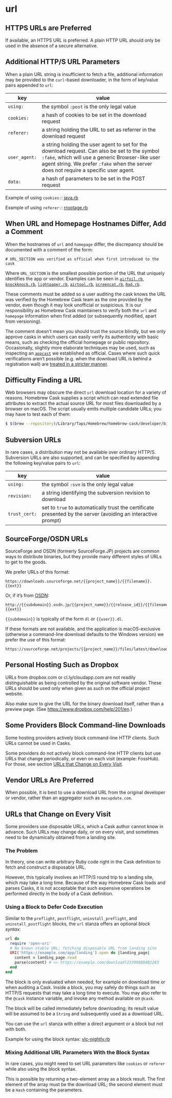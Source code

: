 # url

## HTTPS URLs are Preferred

If available, an HTTPS URL is preferred. A plain HTTP URL should only be used in the absence of a secure alternative.

## Additional HTTP/S URL Parameters

When a plain URL string is insufficient to fetch a file, additional information may be provided to the `curl`-based downloader, in the form of key/value pairs appended to `url`:

| key                | value       |
| ------------------ | ----------- |
| `using:`           | the symbol `:post` is the only legal value
| `cookies:`         | a hash of cookies to be set in the download request
| `referer:`         | a string holding the URL to set as referrer in the download request
| `user_agent:`      | a string holding the user agent to set for the download request. Can also be set to the symbol `:fake`, which will use a generic Browser-like user agent string. We prefer `:fake` when the server does not require a specific user agent.
| `data:`            | a hash of parameters to be set in the POST request

Example of using `cookies:`: [java.rb](https://github.com/Homebrew/homebrew-cask/blob/472930df191d66747a57d5c96c0d00511d56e21b/Casks/java.rb#L5#L8)

Example of using `referer:`: [rrootage.rb](https://github.com/Homebrew/homebrew-cask/blob/312ae841f1f1b2ec07f4d88b7dfdd7fbdf8d4f94/Casks/rrootage.rb#L5)

## When URL and Homepage Hostnames Differ, Add a Comment

When the hostnames of `url` and `homepage` differ, the discrepancy should be documented with a comment of the form:

```
# URL_SECTION was verified as official when first introduced to the cask
```

Where `URL_SECTION` is the smallest possible portion of the URL that uniquely identifies the app or vendor. Examples can be seen in [`airfoil.rb`](https://github.com/Homebrew/homebrew-cask/blob/1666993ee93e2a43f00a4dfc3c727da7c0b5ada9/Casks/airfoil.rb#L5), [`knockknock.rb`](https://github.com/Homebrew/homebrew-cask/blob/6645a6090d1cb8fc026f243a47048749b31c32bf/Casks/knockknock.rb#L5), [`lightpaper.rb`](https://github.com/Homebrew/homebrew-cask/blob/7a75f4e84c01bf192bd55f251b96cf2c1e086281/Casks/lightpaper.rb#L5), [`airtool.rb`](https://github.com/Homebrew/homebrew-cask/blob/355211a8a3ea54046ae45022bcf71980bd2d5432/Casks/airtool.rb#L5), [`screencat.rb`](https://github.com/Homebrew/homebrew-cask/blob/5fc818752c30c156c00f79b04b66406189ab2f30/Casks/screencat.rb#L5), [`0ad.rb`](https://github.com/Homebrew/homebrew-cask/blob/7a75f4e84c01bf192bd55f251b96cf2c1e086281/Casks/0ad.rb#L5).

These comments must be added so a user auditing the cask knows the URL was verified by the Homebrew Cask team as the one provided by the vendor, even though it may look unofficial or suspicious. It is our responsibility as Homebrew Cask maintainers to verify both the `url` and `homepage` information when first added (or subsequently modified, apart from versioning).

The comment doesn’t mean you should trust the source blindly, but we only approve casks in which users can easily verify its authenticity with basic means, such as checking the official homepage or public repository. Occasionally, slightly more elaborate techniques may be used, such as inspecting an [`appcast`](appcast.md) we established as official. Cases where such quick verifications aren’t possible (e.g. when the download URL is behind a registration wall) are [treated in a stricter manner](../../development/adding_a_cask.md#unofficial-vendorless-and-walled-builds).

## Difficulty Finding a URL

Web browsers may obscure the direct `url` download location for a variety of reasons. Homebrew Cask supplies a script which can read extended file attributes to extract the actual source URL for most files downloaded by a browser on macOS. The script usually emits multiple candidate URLs; you may have to test each of them:

```bash
$ $(brew --repository)/Library/Taps/Homebrew/homebrew-cask/developer/bin/list_url_attributes_on_file <file>
```

## Subversion URLs

In rare cases, a distribution may not be available over ordinary HTTP/S. Subversion URLs are also supported, and can be specified by appending the following key/value pairs to `url`:

| key                | value       |
| ------------------ | ----------- |
| `using:`           | the symbol `:svn` is the only legal value
| `revision:`        | a string identifying the subversion revision to download
| `trust_cert:`      | set to `true` to automatically trust the certificate presented by the server (avoiding an interactive prompt)

## SourceForge/OSDN URLs

SourceForge and OSDN (formerly SourceForge.JP) projects are common ways to distribute binaries, but they provide many different styles of URLs to get to the goods.

We prefer URLs of this format:

```
https://downloads.sourceforge.net/{{project_name}}/{{filename}}.{{ext}}
```

Or, if it’s from [OSDN](https://osdn.jp/):

```
http://{{subdomain}}.osdn.jp/{{project_name}}/{{release_id}}/{{filename}}.{{ext}}
```

`{{subdomain}}` is typically of the form `dl` or `{{user}}.dl`.

If these formats are not available, and the application is macOS-exclusive (otherwise a command-line download defaults to the Windows version) we prefer the use of this format:

```
https://sourceforge.net/projects/{{project_name}}/files/latest/download
```

## Personal Hosting Such as Dropbox

URLs from dropbox.com or cl.ly/cloudapp.com are not readily distinguishable as being controlled by the original software vendor. These URLs should be used only when given as such on the official project website.

Also make sure to give the URL for the binary download itself, rather than a preview page. (See <https://www.dropbox.com/help/201/en>.)

## Some Providers Block Command-line Downloads

Some hosting providers actively block command-line HTTP clients. Such URLs cannot be used in Casks.

Some providers do not actively block command-line HTTP clients but use URLs that change periodically, or even on each visit (example: FossHub). For those, see section [URLs that Change on Every Visit](#urls-that-change-on-every-visit).

## Vendor URLs Are Preferred

When possible, it is best to use a download URL from the original developer or vendor, rather than an aggregator such as `macupdate.com`.

## URLs that Change on Every Visit

Some providers use disposable URLs, which a Cask author cannot know in advance. Such URLs may change daily, or on every visit, and sometimes need to be dynamically obtained from a landing site.

### The Problem

In theory, one can write arbitrary Ruby code right in the Cask definition to fetch and construct a disposable URL.

However, this typically involves an HTTP/S round trip to a landing site, which may take a long time. Because of the way Homebrew Cask loads and parses Casks, it is not acceptable that such expensive operations be performed directly in the body of a Cask definition.

### Using a Block to Defer Code Execution

Similar to the `preflight`, `postflight`, `uninstall_preflight`, and `uninstall_postflight` blocks, the `url` stanza offers an optional _block syntax_:

```rb
url do
  require 'open-uri'
  # No known stable URL; fetching disposable URL from landing site
  URI('https://example.com/app/landing').open do |landing_page|
    content = landing_page.read
    parse(content) # => https://example.com/download?23309800482283
  end
end
```

The block is only evaluated when needed, for example on download time or when auditing a Cask.
Inside a block, you may safely do things such as HTTP/S requests that may take a long time to execute. You may also refer to the `@cask` instance variable, and invoke any method available on `@cask`.

The block will be called immediately before downloading; its result value will be assumed to be a `String` and subsequently used as a download URL.

You can use the `url` stanza with either a direct argument or a block but not with both.

Example for using the block syntax: [vlc-nightly.rb](https://github.com/Homebrew/homebrew-cask-versions/blob/2bf0f13dd49d263ebec0ca56e58ad8458633f789/Casks/vlc-nightly.rb#L5L10)

### Mixing Additional URL Parameters With the Block Syntax

In rare cases, you might need to set URL parameters like `cookies` or `referer` while also using the block syntax.

This is possible by returning a two-element array as a block result. The first element of the array must be the download URL; the second element must be a `Hash` containing the parameters.
